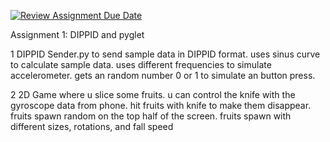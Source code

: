 [![Review Assignment Due Date](https://classroom.github.com/assets/deadline-readme-button-24ddc0f5d75046c5622901739e7c5dd533143b0c8e959d652212380cedb1ea36.svg)](https://classroom.github.com/a/kngN8axl)


Assignment 1: DIPPID and pyglet

1 DIPPID Sender.py to send sample data in DIPPID format.
uses sinus curve to calculate sample data.
uses different frequencies to simulate accelerometer.
gets an random number 0 or 1 to simulate an button press.

2 2D Game where u slice some fruits.
u can control the knife with the gyroscope data from phone.
hit fruits with knife to make them disappear.
fruits spawn random on the top half of the screen.
fruits spawn with different sizes, rotations, and fall speed